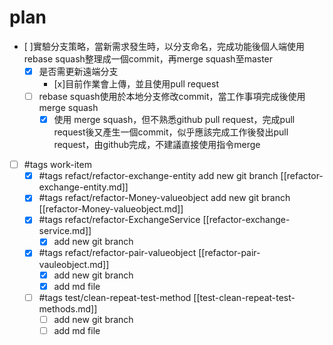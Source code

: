 # plan

- [ ]實驗分支策略，當新需求發生時，以分支命名，完成功能後個人端使用rebase squash整理成一個commit，再merge squash至master
  - [x] 是否需更新遠端分支
    - [x]目前作業會上傳，並且使用pull request  
  - [ ] rebase squash使用於本地分支修改commit，當工作事項完成後使用merge squash
    - [x] 使用 merge squash，但不熟悉github pull request，完成pull request後又產生一個commit，似乎應該完成工作後發出pull request，由github完成，不建議直接使用指令merge
- [ ] #tags work-item
  - [x] #tags refact/refactor-exchange-entity  add new git branch [[refactor-exchange-entity.md]]
  - [x] #tags refact/refactor-Money-valueobject add new git branch [[refactor-Money-valueobject.md]]
  - [x] #tags refact/refactor-ExchangeService [[refactor-exchange-service.md]]
    - [x] add new git branch 
  - [x] #tags refact/refactor-pair-valueobject [[refactor-pair-vauleobject.md]]
    - [x] add new git branch
    - [x] add md file
  - [ ] #tags test/clean-repeat-test-method [[test-clean-repeat-test-methods.md]]
    - [ ] add new git branch
    - [ ] add md file